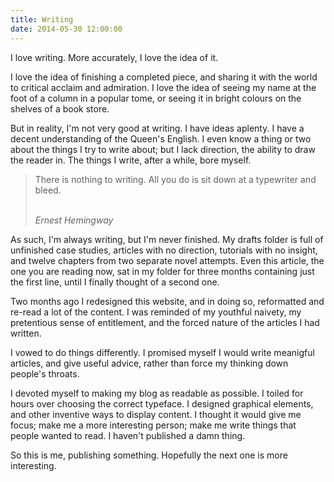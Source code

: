 ```yaml
---
title: Writing
date: 2014-05-30 12:00:00
---
```


I love writing. More accurately, I love the idea of it.

I love the idea of finishing a completed piece, and sharing it with the world to critical acclaim and admiration. I love the idea of seeing my name at the foot of a column in a popular tome, or seeing it in bright colours on the shelves of a book store.

But in reality, I'm not very good at writing. I have ideas aplenty. I have a decent understanding of the Queen's English. I even know a thing or two about the things I try to write about; but I lack direction, the ability to draw the reader in. The things I write, after a while, bore myself.

<blockquote class="pull">
  <p>There is nothing to writing. All you do is sit down at a typewriter and bleed.</p>
  <br />
  <cite>Ernest Hemingway</cite>
</blockquote>

As such, I'm always writing, but I'm never finished. My drafts folder is full of unfinished case studies, articles with no direction, tutorials with no insight, and twelve chapters from two separate novel attempts. Even this article, the one you are reading now, sat in my folder for three months containing just the first line, until I finally thought of a second one.

Two months ago I redesigned this website, and in doing so, reformatted and re-read a lot of the content. I was reminded of my youthful naivety, my pretentious sense of entitlement, and the forced nature of the articles I had written.

I vowed to do things differently. I promised myself I would write meanigful articles, and give useful advice, rather than force my thinking down people's throats.

I devoted myself to making my blog as readable as possible. I toiled for hours over choosing the correct typeface. I designed graphical elements, and other inventive ways to display content. I thought it would give me focus; make me a more interesting person; make me write things that people wanted to read. I haven't published a damn thing.

So this is me, publishing something. Hopefully the next one is more interesting.
